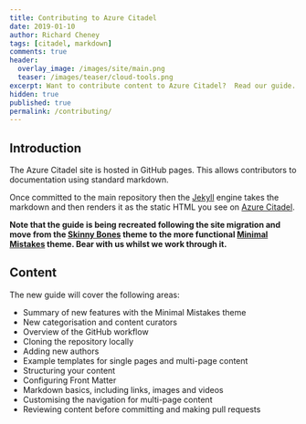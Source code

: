 ```yaml
---
title: Contributing to Azure Citadel
date: 2019-01-10
author: Richard Cheney
tags: [citadel, markdown]
comments: true
header:
  overlay_image: /images/site/main.png
  teaser: /images/teaser/cloud-tools.png
excerpt: Want to contribute content to Azure Citadel?  Read our guide.
hidden: true
published: true
permalink: /contributing/
---
```


## Introduction

The Azure Citadel site is hosted in GitHub pages.  This allows contributors to  documentation using standard markdown.

Once committed to the main repository then the [Jekyll](https://jekyllrb.com/docs/github-pages/) engine takes the markdown and then renders it as the static HTML you see on [Azure Citadel](https://azurecitadel.com).

**Note that the guide is being recreated following the site migration and move from the [Skinny Bones](https://mmistakes.github.io/skinny-bones-jekyll/) theme to the more functional [Minimal Mistakes](https://mmistakes.github.io/minimal-mistakes/) theme. Bear with us whilst we work through it.**

## Content

The new guide will cover the following areas:

* Summary of new features with the Minimal Mistakes theme
* New categorisation and content curators
* Overview of the GitHub workflow
* Cloning the repository locally
* Adding new authors
* Example templates for single pages and multi-page content
* Structuring your content
* Configuring Front Matter
* Markdown basics, including links, images and videos
* Customising the navigation for multi-page content
* Reviewing content before committing and making pull requests